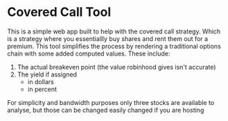 # Covered Call Tool

This is a simple web app built to help with the covered call strategy. Which is a strategy where you essentiallly buy shares and rent them out for a premium. 
This tool simplifies the process by rendering a traditional options chain with some added computed values. 
These include:
1. The actual breakeven point (the value robinhood gives isn't accurate)
2. The yield if assigned
    - in dollars
    - in percent
    
For simplicity and bandwidth purposes only three stocks are available to analyse, but those can be changed easily changed if you are hosting
